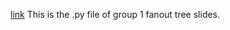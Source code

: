 [link](https://github.com/vincentfyt/STATS-507/blob/53c16bd8d1ca745e831309fbd4c314b67fea216b/Pandas%20note/pd_topic_group1_1b_ytfeng.py)
This is the .py file of group 1 fanout tree slides.

